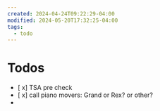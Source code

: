 ```yaml
---
created: 2024-04-24T09:22:29-04:00
modified: 2024-05-20T17:32:25-04:00
tags:
  - todo
---
```


# Todos

- [ x] TSA pre check
- [ x] call piano movers: Grand or Rex? or other?
-
